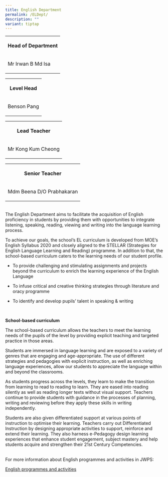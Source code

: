 ```yaml
---
title: English Department
permalink: /ELDept/
description: ""
variant: tiptap
---
```

<table style="minWidth: 25px">
<colgroup>
<col>
</colgroup>
<tbody>
<tr>
<th rowspan="1" colspan="1">
<p>Head of Department</p>
</th>
</tr>
<tr>
<td rowspan="1" colspan="1">
<p>Mr Irwan B Md Isa</p>
</td>
</tr>
</tbody>
</table>
<table style="minWidth: 25px">
<colgroup>
<col>
</colgroup>
<tbody>
<tr>
<th rowspan="1" colspan="1">
<p>Level Head</p>
</th>
</tr>
<tr>
<td rowspan="1" colspan="1">
<p>Benson Pang</p>
</td>
</tr>
</tbody>
</table>
<p></p>
<table style="minWidth: 25px">
<colgroup>
<col>
</colgroup>
<tbody>
<tr>
<th rowspan="1" colspan="1">
<p>Lead Teacher</p>
</th>
</tr>
<tr>
<td rowspan="1" colspan="1">
<p>Mr Kong Kum Cheong</p>
</td>
</tr>
</tbody>
</table>
<table style="minWidth: 25px">
<colgroup>
<col>
</colgroup>
<tbody>
<tr>
<th rowspan="1" colspan="1">
<p>Senior Teacher</p>
</th>
</tr>
<tr>
<td rowspan="1" colspan="1">
<p>Mdm Beena D/O Prabhakaran</p>
</td>
</tr>
</tbody>
</table>
<p>
<br>The English Department aims to facilitate the acquisition of English proficiency
in students by providing them with opportunities to integrate listening,
speaking, reading, viewing and writing into the language learning process.
<br>
</p>
<p>To achieve our goals, the school’s EL curriculum is developed from MOE’s
English Syllabus 2020 and closely aligned to the STELLAR (Strategies for
English Language Learning and Reading) programme. In addition to that,
the school-based curriculum caters to the learning needs of our student
profile.
<br>
</p>
<ul data-tight="true" class="tight">
<li>
<p>To provide challenging and stimulating assignments and projects beyond
the curriculum to enrich the learning experience of the English Language</p>
</li>
<li>
<p>To infuse critical and creative thinking strategies through literature
and oracy programme</p>
</li>
<li>
<p>To identify and develop pupils’ talent in speaking &amp; writing</p>
</li>
</ul>
<p>
<br>
</p>
<p><strong>School-based curriculum</strong>
</p>
<p>The school-based curriculum allows the teachers to meet the learning needs
of the pupils of the level by providing explicit teaching and targeted
practice in those areas.
<br>
</p>
<p>Students are immersed in language learning and are exposed to a variety
of genres that are engaging and age-appropriate. The use of different strategies
and pedagogies with explicit instruction, as well as enriching language
experiences, allow our students to appreciate the language within and beyond
the classrooms.
<br>
</p>
<p>As students progress across the levels, they learn to make the transition
from learning to read to reading to learn. They are eased into reading
silently as well as reading longer texts without visual support. Teachers
continue to provide students with guidance in the processes of planning,
writing and reviewing before they apply these skills in writing independently.
<br>
</p>
<p>Students are also given differentiated support at various points of instruction
to optimise their learning. Teachers carry out Differentiated Instruction
by designing appropriate activities to support, reinforce and extend their
learning. They also harness e-Pedagogy design learning experiences that
enhance student engagement, subject mastery and help students acquire and
strengthen their 21st Century Competencies.</p>
<p>
<br>For more information about English programmes and activities in JWPS:</p>
<p><a href="/ELprogram" rel="noopener noreferrer nofollow" target="_blank">English programmes and activities</a>
</p>